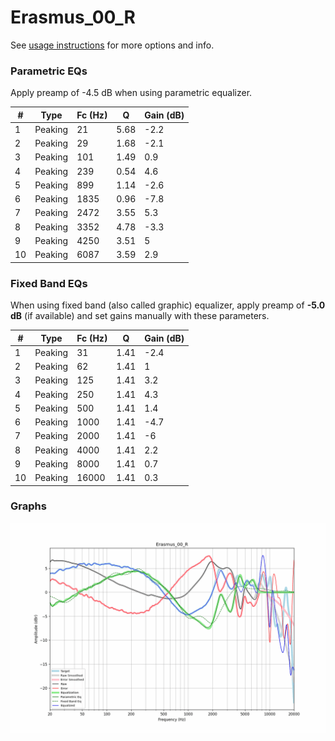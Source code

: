 # Erasmus_00_R
See [usage instructions](https://github.com/jaakkopasanen/AutoEq#usage) for more options and info.

### Parametric EQs
Apply preamp of -4.5 dB when using parametric equalizer.

|   # | Type    |   Fc (Hz) |    Q |   Gain (dB) |
|-----|---------|-----------|------|-------------|
|   1 | Peaking |        21 | 5.68 |        -2.2 |
|   2 | Peaking |        29 | 1.68 |        -2.1 |
|   3 | Peaking |       101 | 1.49 |         0.9 |
|   4 | Peaking |       239 | 0.54 |         4.6 |
|   5 | Peaking |       899 | 1.14 |        -2.6 |
|   6 | Peaking |      1835 | 0.96 |        -7.8 |
|   7 | Peaking |      2472 | 3.55 |         5.3 |
|   8 | Peaking |      3352 | 4.78 |        -3.3 |
|   9 | Peaking |      4250 | 3.51 |         5   |
|  10 | Peaking |      6087 | 3.59 |         2.9 |

### Fixed Band EQs
When using fixed band (also called graphic) equalizer, apply preamp of **-5.0 dB** (if available) and set gains manually with these parameters.

|   # | Type    |   Fc (Hz) |    Q |   Gain (dB) |
|-----|---------|-----------|------|-------------|
|   1 | Peaking |        31 | 1.41 |        -2.4 |
|   2 | Peaking |        62 | 1.41 |         1   |
|   3 | Peaking |       125 | 1.41 |         3.2 |
|   4 | Peaking |       250 | 1.41 |         4.3 |
|   5 | Peaking |       500 | 1.41 |         1.4 |
|   6 | Peaking |      1000 | 1.41 |        -4.7 |
|   7 | Peaking |      2000 | 1.41 |        -6   |
|   8 | Peaking |      4000 | 1.41 |         2.2 |
|   9 | Peaking |      8000 | 1.41 |         0.7 |
|  10 | Peaking |     16000 | 1.41 |         0.3 |

### Graphs
![](./Erasmus_00_R.png)
